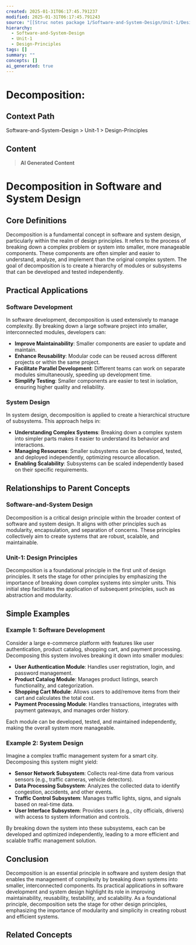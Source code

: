 ```yaml
---
created: 2025-01-31T06:17:45.791237
modified: 2025-01-31T06:17:45.791243
source: "[[Struc notes package 1/Software-and-System-Design/Unit-1/Design-Principles/Decomposition/Decomposition]]"
hierarchy:
  - Software-and-System-Design
  - Unit-1
  - Design-Principles
tags: []
summary: ""
concepts: []
ai_generated: true
---
```


# Decomposition:

## Context Path
Software-and-System-Design > Unit-1 > Design-Principles

## Content
> **AI Generated Content**
 # Decomposition in Software and System Design

## Core Definitions

Decomposition is a fundamental concept in software and system design, particularly within the realm of design principles. It refers to the process of breaking down a complex problem or system into smaller, more manageable components. These components are often simpler and easier to understand, analyze, and implement than the original complex system. The goal of decomposition is to create a hierarchy of modules or subsystems that can be developed and tested independently.

## Practical Applications

### Software Development

In software development, decomposition is used extensively to manage complexity. By breaking down a large software project into smaller, interconnected modules, developers can:
- **Improve Maintainability**: Smaller components are easier to update and maintain.
- **Enhance Reusability**: Modular code can be reused across different projects or within the same project.
- **Facilitate Parallel Development**: Different teams can work on separate modules simultaneously, speeding up development time.
- **Simplify Testing**: Smaller components are easier to test in isolation, ensuring higher quality and reliability.

### System Design

In system design, decomposition is applied to create a hierarchical structure of subsystems. This approach helps in:
- **Understanding Complex Systems**: Breaking down a complex system into simpler parts makes it easier to understand its behavior and interactions.
- **Managing Resources**: Smaller subsystems can be developed, tested, and deployed independently, optimizing resource allocation.
- **Enabling Scalability**: Subsystems can be scaled independently based on their specific requirements.

## Relationships to Parent Concepts

### Software-and-System Design

Decomposition is a critical design principle within the broader context of software and system design. It aligns with other principles such as modularity, encapsulation, and separation of concerns. These principles collectively aim to create systems that are robust, scalable, and maintainable.

### Unit-1: Design Principles

Decomposition is a foundational principle in the first unit of design principles. It sets the stage for other principles by emphasizing the importance of breaking down complex systems into simpler units. This initial step facilitates the application of subsequent principles, such as abstraction and modularity.

## Simple Examples

### Example 1: Software Development

Consider a large e-commerce platform with features like user authentication, product catalog, shopping cart, and payment processing. Decomposing this system involves breaking it down into smaller modules:
- **User Authentication Module**: Handles user registration, login, and password management.
- **Product Catalog Module**: Manages product listings, search functionality, and categorization.
- **Shopping Cart Module**: Allows users to add/remove items from their cart and calculates the total cost.
- **Payment Processing Module**: Handles transactions, integrates with payment gateways, and manages order history.

Each module can be developed, tested, and maintained independently, making the overall system more manageable.

### Example 2: System Design

Imagine a complex traffic management system for a smart city. Decomposing this system might yield:
- **Sensor Network Subsystem**: Collects real-time data from various sensors (e.g., traffic cameras, vehicle detectors).
- **Data Processing Subsystem**: Analyzes the collected data to identify congestion, accidents, and other events.
- **Traffic Control Subsystem**: Manages traffic lights, signs, and signals based on real-time data.
- **User Interface Subsystem**: Provides users (e.g., city officials, drivers) with access to system information and controls.

By breaking down the system into these subsystems, each can be developed and optimized independently, leading to a more efficient and scalable traffic management solution.

## Conclusion

Decomposition is an essential principle in software and system design that enables the management of complexity by breaking down systems into smaller, interconnected components. Its practical applications in software development and system design highlight its role in improving maintainability, reusability, testability, and scalability. As a foundational principle, decomposition sets the stage for other design principles, emphasizing the importance of modularity and simplicity in creating robust and efficient systems.

## Related Concepts
